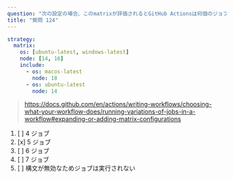 ```yaml
---
question: "次の設定の場合、このmatrixが評価されるとGitHub Actionsは何個のジョブを実行しますか？"
title: "質問 124"
---
```


```yaml
strategy:
  matrix:
    os: [ubuntu-latest, windows-latest]
    node: [14, 16]
    include:
      - os: macos-latest
        node: 18
      - os: ubuntu-latest
        node: 14
```

> https://docs.github.com/en/actions/writing-workflows/choosing-what-your-workflow-does/running-variations-of-jobs-in-a-workflow#expanding-or-adding-matrix-configurations

1. [ ] 4 ジョブ
1. [x] 5 ジョブ
1. [ ] 6 ジョブ
1. [ ] 7 ジョブ
1. [ ] 構文が無効なためジョブは実行されない